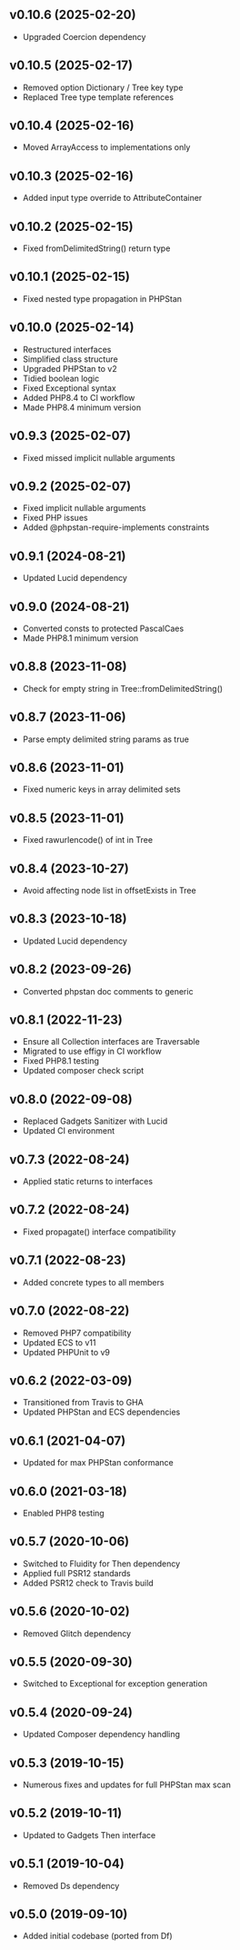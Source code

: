 ## v0.10.6 (2025-02-20)
* Upgraded Coercion dependency

## v0.10.5 (2025-02-17)
* Removed option Dictionary / Tree key type
* Replaced Tree type template references

## v0.10.4 (2025-02-16)
* Moved ArrayAccess to implementations only

## v0.10.3 (2025-02-16)
* Added input type override to AttributeContainer

## v0.10.2 (2025-02-15)
* Fixed fromDelimitedString() return type

## v0.10.1 (2025-02-15)
* Fixed nested type propagation in PHPStan

## v0.10.0 (2025-02-14)
* Restructured interfaces
* Simplified class structure
* Upgraded PHPStan to v2
* Tidied boolean logic
* Fixed Exceptional syntax
* Added PHP8.4 to CI workflow
* Made PHP8.4 minimum version

## v0.9.3 (2025-02-07)
* Fixed missed implicit nullable arguments

## v0.9.2 (2025-02-07)
* Fixed implicit nullable arguments
* Fixed PHP issues
* Added @phpstan-require-implements constraints

## v0.9.1 (2024-08-21)
* Updated Lucid dependency

## v0.9.0 (2024-08-21)
* Converted consts to protected PascalCaes
* Made PHP8.1 minimum version

## v0.8.8 (2023-11-08)
* Check for empty string in Tree::fromDelimitedString()

## v0.8.7 (2023-11-06)
* Parse empty delimited string params as true

## v0.8.6 (2023-11-01)
* Fixed numeric keys in array delimited sets

## v0.8.5 (2023-11-01)
* Fixed rawurlencode() of int in Tree

## v0.8.4 (2023-10-27)
* Avoid affecting node list in offsetExists in Tree

## v0.8.3 (2023-10-18)
* Updated Lucid dependency

## v0.8.2 (2023-09-26)
* Converted phpstan doc comments to generic

## v0.8.1 (2022-11-23)
* Ensure all Collection interfaces are Traversable
* Migrated to use effigy in CI workflow
* Fixed PHP8.1 testing
* Updated composer check script

## v0.8.0 (2022-09-08)
* Replaced Gadgets Sanitizer with Lucid
* Updated CI environment

## v0.7.3 (2022-08-24)
* Applied static returns to interfaces

## v0.7.2 (2022-08-24)
* Fixed propagate() interface compatibility

## v0.7.1 (2022-08-23)
* Added concrete types to all members

## v0.7.0 (2022-08-22)
* Removed PHP7 compatibility
* Updated ECS to v11
* Updated PHPUnit to v9

## v0.6.2 (2022-03-09)
* Transitioned from Travis to GHA
* Updated PHPStan and ECS dependencies

## v0.6.1 (2021-04-07)
* Updated for max PHPStan conformance

## v0.6.0 (2021-03-18)
* Enabled PHP8 testing

## v0.5.7 (2020-10-06)
* Switched to Fluidity for Then dependency
* Applied full PSR12 standards
* Added PSR12 check to Travis build

## v0.5.6 (2020-10-02)
* Removed Glitch dependency

## v0.5.5 (2020-09-30)
* Switched to Exceptional for exception generation

## v0.5.4 (2020-09-24)
* Updated Composer dependency handling

## v0.5.3 (2019-10-15)
* Numerous fixes and updates for full PHPStan max scan

## v0.5.2 (2019-10-11)
* Updated to Gadgets Then interface

## v0.5.1 (2019-10-04)
* Removed Ds dependency

## v0.5.0 (2019-09-10)
* Added initial codebase (ported from Df)
